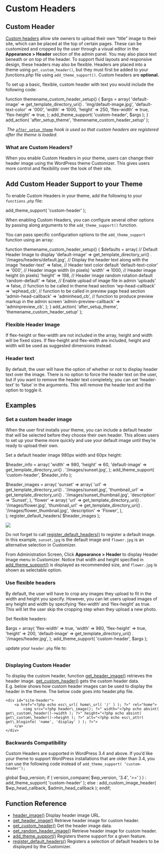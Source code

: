 # Custom Headers

## Custom Header

[Custom headers](https://developer.wordpress.org/themes/functionality/custom-headers/) allow site owners to upload their own “title” image to their site, which can be placed at the top of certain pages. These can be customized and cropped by the user through a visual editor in the **Appearance > Header** section of the admin panel. You may also place text beneath or on top of the header. To support fluid layouts and responsive design, these headers may also be flexible. Headers are placed into a theme using `get_custom_header()`, but they must first be added to your *functions.php* file using `add_theme_support()`. Custom headers are **optional.**

To set up a basic, flexible, custom header with text you would include the following code:

function themename\_custom\_header\_setup() {
    $args = array(
        'default-image'      => get\_template\_directory\_uri() . 'img/default-image.jpg',
        'default-text-color' => '000',
        'width'              => 1000,
        'height'             => 250,
        'flex-width'         => true,
        'flex-height'        => true,
    );
    add\_theme\_support( 'custom-header', $args );
}
add\_action( 'after\_setup\_theme', 'themename\_custom\_header\_setup' );

 *The [`after_setup_theme`](https://developer.wordpress.org/reference/hooks/after_setup_theme/) hook is used so that custom headers are registered after the theme is loaded.*

### What are Custom Headers?

When you enable Custom Headers in your theme, users can change their header image using the WordPress theme Customizer. This gives users more control and flexibility over the look of their site.

## Add Custom Header Support to your Theme

To enable Custom Headers in your theme, add the following to your *`functions.php`* file:

add\_theme\_support( 'custom-header' );

When enabling Custom Headers, you can configure several other options by passing along arguments to the `add_theme_support()` function.

You can pass specific configuration options to the `add_theme_support` function using an array:

function themename\_custom\_header\_setup() {
    $defaults = array(
        // Default Header Image to display
        'default-image'         => get\_template\_directory\_uri() . '/images/headers/default.jpg',
        // Display the header text along with the image
        'header-text'           => false,
        // Header text color default
        'default-text-color'        => '000',
        // Header image width (in pixels)
        'width'             => 1000,
        // Header image height (in pixels)
        'height'            => 198,
        // Header image random rotation default
        'random-default'        => false,
        // Enable upload of image file in admin 
        'uploads'       => false,
        // function to be called in theme head section
        'wp-head-callback'      => 'wphead\_cb',
        //  function to be called in preview page head section
        'admin-head-callback'       => 'adminhead\_cb',
        // function to produce preview markup in the admin screen
        'admin-preview-callback'    => 'adminpreview\_cb',
        );
}
add\_action( 'after\_setup\_theme', 'themename\_custom\_header\_setup' );

### Flexible Header Image

If flex-height or flex-width are not included in the array, height and width will be fixed sizes. If flex-height and flex-width are included, height and width will be used as suggested dimensions instead.

### Header text

By default, the user will have the option of whether or not to display header text over the image. There is no option to force the header text on the user, but if you want to remove the header text completely, you can set ‘header-text’ to ‘false’ in the arguments. This will remove the header text and the option to toggle it.

## Examples

### Set a custom header image

When the user first installs your theme, you can include a default header that will be selected before they choose their own header. This allows users to set up your theme more quickly and use your default image until they’re ready to upload their own.

Set a default header image 980px width and 60px height:

$header\_info = array(
    'width'         => 980,
    'height'        => 60,
    'default-image' => get\_template\_directory\_uri() . '/images/sunset.jpg',
);
add\_theme\_support( 'custom-header', $header\_info );
 
$header\_images = array(
    'sunset' => array(
            'url'           => get\_template\_directory\_uri() . '/images/sunset.jpg',
            'thumbnail\_url' => get\_template\_directory\_uri() . '/images/sunset\_thumbnail.jpg',
            'description'   => 'Sunset',
    ),
    'flower' => array(
            'url'           => get\_template\_directory\_uri() . '/images/flower.jpg',
            'thumbnail\_url' => get\_template\_directory\_uri() . '/images/flower\_thumbnail.jpg',
            'description'   => 'Flower',
    ),  
);
register\_default\_headers( $header\_images );

![](https://developer.wordpress.org/files/2014/10/custom_headers_example1.jpg)

Do not forget to call [register\_default\_headers()](https://developer.wordpress.org/reference/functions/register_default_headers/) to register a default image. In this example, `sunset.jpg` is the default image and `flower.jpg` is an alternative selection in Customizer.

From Administration Screen, Click **Appearance > Header** to display Header Image menu in Customizer. Notice that width and height specified in [add\_theme\_support()](https://developer.wordpress.org/reference/functions/add_theme_support/) is displayed as recommended size, and `flower.jpg` is shown as selectable option.

### Use flexible headers

By default, the user will have to crop any images they upload to fit in the width and height you specify. However, you can let users upload images of any height and width by specifying ‘flex-width’ and ‘flex-height’ as true. This will let the user skip the cropping step when they upload a new photo.

Set flexible headers:

$args = array(
    'flex-width'    => true,
    'width'         => 980,
    'flex-height'   => true,
    'height'        => 200,
    'default-image' => get\_template\_directory\_uri() . '/images/header.jpg',
);
add\_theme\_support( 'custom-header', $args );

update your `header.php` file to:

<img alt="" src="<?php header\_image(); ?>" width="<?php echo absint( get\_custom\_header()->width ); ?>" height="<?php echo absint( get\_custom\_header()->height ); ?>">

### Displaying Custom Header

To display the custom header, function [get\_header\_image()](https://developer.wordpress.org/reference/functions/get_header_image/) retrieves the header image. [get\_custom\_header()](https://developer.wordpress.org/reference/functions/get_custom_header/) gets the custom header data.  
E.g. below shows how custom header images can be used to display the header in the theme. The below code goes into header.php file.

<?php if ( get\_header\_image() ) : ?>
    <div id="site-header">
        <a href="<?php echo esc\_url( home\_url( '/' ) ); ?>" rel="home">
            <img src="<?php header\_image(); ?>" width="<?php echo absint( get\_custom\_header()->width ); ?>" height="<?php echo absint( get\_custom\_header()->height ); ?>" alt="<?php echo esc\_attr( get\_bloginfo( 'name', 'display' ) ); ?>">
        </a>
    </div>
<?php endif; ?>

### Backwards Compatibility

Custom Headers are supported in WordPress 3.4 and above. If you’d like your theme to support WordPress installations that are older than 3.4, you can use the following code instead of `add_theme_support( ‘custom-header’);`

global $wp\_version;
if ( version\_compare( $wp\_version, '3.4', '>=' ) ) :
    add\_theme\_support( 'custom-header' );
else :
    add\_custom\_image\_header( $wp\_head\_callback, $admin\_head\_callback );
endif;

## Function Reference

*   [](https://developer.wordpress.org/reference/functions/header_image/)[header\_image()](https://developer.wordpress.org/reference/functions/header_image/) Display header image URL.
*   [](https://developer.wordpress.org/reference/functions/get_header_image/)[get\_header\_image()](https://developer.wordpress.org/reference/functions/get_header_image/) Retrieve header image for custom header.
*   [](https://developer.wordpress.org/reference/functions/get_custom_header/)[get\_custom\_header()](https://developer.wordpress.org/reference/functions/get_custom_header/) Get the header image data.
*   [](https://developer.wordpress.org/reference/functions/get_random_header_image/)[get\_random\_header\_image()](https://developer.wordpress.org/reference/functions/get_random_header_image/) Retrieve header image for custom header.
*   [](https://developer.wordpress.org/reference/functions/add_theme_support/)[add\_theme\_support()](https://developer.wordpress.org/reference/functions/add_theme_support/) Registers theme support for a given feature.
*   [register\_default\_headers()](https://developer.wordpress.org/reference/functions/register_default_headers/) Registers a selection of default headers to be displayed by the Customizer.